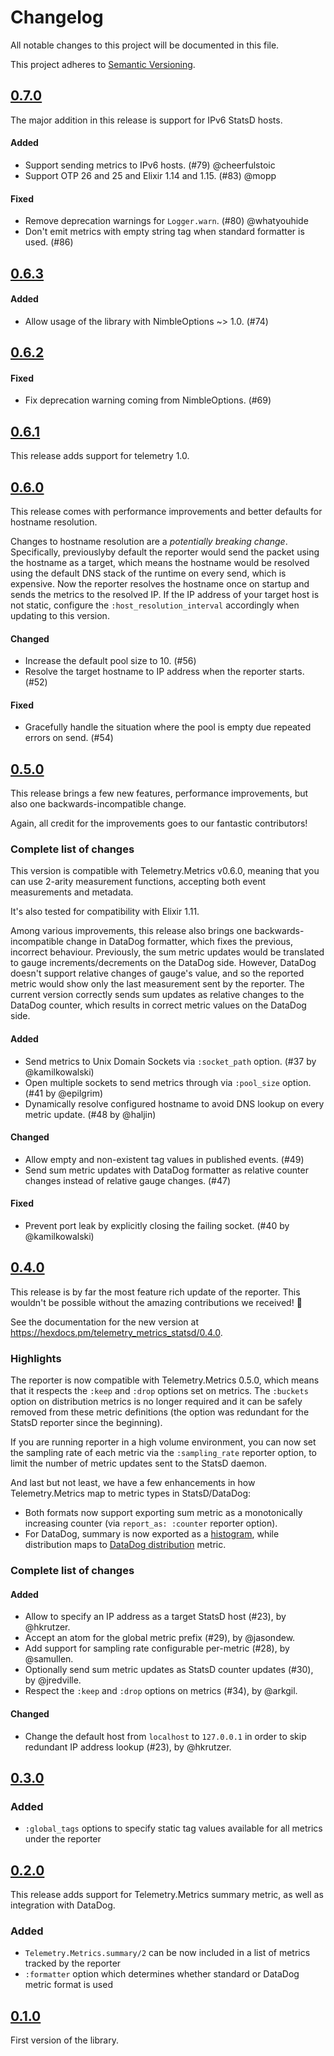 # Changelog

All notable changes to this project will be documented in this file.

This project adheres to [Semantic Versioning](https://semver.org/spec/v2.0.0.html).

## [0.7.0](https://github.com/beam-telemetry/telemetry_metrics_statsd/tree/v0.7.0)

The major addition in this release is support for IPv6 StatsD hosts.

#### Added

- Support sending metrics to IPv6 hosts. (#79) @cheerfulstoic
- Support OTP 26 and 25 and Elixir 1.14 and 1.15. (#83) @mopp

#### Fixed

- Remove deprecation warnings for `Logger.warn`. (#80) @whatyouhide
- Don't emit metrics with empty string tag when standard formatter is used. (#86)

## [0.6.3](https://github.com/beam-telemetry/telemetry_metrics_statsd/tree/v0.6.3)

#### Added

- Allow usage of the library with NimbleOptions ~> 1.0. (#74)

## [0.6.2](https://github.com/beam-telemetry/telemetry_metrics_statsd/tree/v0.6.2)

#### Fixed

- Fix deprecation warning coming from NimbleOptions. (#69)

## [0.6.1](https://github.com/beam-telemetry/telemetry_metrics_statsd/tree/v0.6.1)

This release adds support for telemetry 1.0.

## [0.6.0](https://github.com/beam-telemetry/telemetry_metrics_statsd/tree/v0.6.0)

This release comes with performance improvements and better defaults for hostname resolution.

Changes to hostname resolution are a _potentially breaking change_. Specifically, previouslyby default the reporter would send the packet using the hostname as a target, which means the hostname would be resolved using the default DNS stack of the runtime on every send, which is expensive. Now the reporter resolves the hostname once on startup and sends the metrics to the resolved IP. If the IP address of your target host is not static, configure the `:host_resolution_interval` accordingly when updating to this version.

#### Changed

- Increase the default pool size to 10. (#56)
- Resolve the target hostname to IP address when the reporter starts. (#52)

#### Fixed

- Gracefully handle the situation where the pool is empty due repeated errors on send. (#54)

## [0.5.0](https://github.com/beam-telemetry/telemetry_metrics_statsd/tree/v0.5.0)

This release brings a few new features, performance improvements, but also one backwards-incompatible change.

Again, all credit for the improvements goes to our fantastic contributors!

### Complete list of changes

This version is compatible with Telemetry.Metrics v0.6.0, meaning that you can use 2-arity measurement functions, accepting both event measurements and metadata.

It's also tested for compatibility with Elixir 1.11.

Among various improvements, this release also brings one backwards-incompatible change in DataDog formatter, which fixes the previous, incorrect behaviour.
Previously, the sum metric updates would be translated to gauge increments/decrements on the DataDog side.
However, DataDog doesn't support relative changes of gauge's value, and so the reported metric would show only the last measurement sent by the reporter.
The current version correctly sends sum updates as relative changes to the DataDog counter, which results in correct metric values on the DataDog side.

#### Added

- Send metrics to Unix Domain Sockets via `:socket_path` option. (#37 by @kamilkowalski)
- Open multiple sockets to send metrics through via `:pool_size` option. (#41 by @epilgrim)
- Dynamically resolve configured hostname to avoid DNS lookup on every metric update. (#48 by @haljin)

#### Changed

- Allow empty and non-existent tag values in published events. (#49)
- Send sum metric updates with DataDog formatter as relative counter changes instead of relative gauge changes. (#47)

#### Fixed

- Prevent port leak by explicitly closing the failing socket. (#40 by @kamilkowalski)

## [0.4.0](https://github.com/beam-telemetry/telemetry_metrics_statsd/tree/v0.4.0)

This release is by far the most feature rich update of the reporter. This wouldn't be possible without the amazing contributions we received! 💛

See the documentation for the new version at https://hexdocs.pm/telemetry_metrics_statsd/0.4.0.

### Highlights

The reporter is now compatible with Telemetry.Metrics 0.5.0, which means that it respects the `:keep` and `:drop` options set on metrics.
The `:buckets` option on distribution metrics is no longer required and it can be safely removed from these metric definitions (the option was redundant for the StatsD reporter since the beginning).

If you are running reporter in a high volume environment, you can now set the sampling rate of each metric via the `:sampling_rate` reporter option, to limit the number of metric updates sent to the StatsD daemon.

And last but not least, we have a few enhancements in how Telemetry.Metrics map to metric types in StatsD/DataDog:

- Both formats now support exporting sum metric as a monotonically increasing counter (via `report_as: :counter` reporter option).
- For DataDog, summary is now exported as a [histogram](https://docs.datadoghq.com/developers/metrics/types/?tab=histogram#metric-types), while distribution maps to [DataDog distribution](https://docs.datadoghq.com/developers/metrics/types/?tab=distribution#metric-types) metric.

### Complete list of changes

#### Added

- Allow to specify an IP address as a target StatsD host (#23), by @hkrutzer.
- Accept an atom for the global metric prefix (#29), by @jasondew.
- Add support for sampling rate configurable per-metric (#28), by @samullen.
- Optionally send sum metric updates as StatsD counter updates (#30), by @jredville.
- Respect the `:keep` and `:drop` options on metrics (#34), by @arkgil.

#### Changed

- Change the default host from `localhost` to `127.0.0.1` in order to skip redundant IP address lookup (#23), by @hkrutzer.

## [0.3.0](https://github.com/beam-telemetry/telemetry_metrics_statsd/tree/v0.3.0)

### Added

- `:global_tags` options to specify static tag values available for all metrics under the reporter

## [0.2.0](https://github.com/beam-telemetry/telemetry_metrics_statsd/tree/v0.2.0)

This release adds support for Telemetry.Metrics summary metric, as well as integration with DataDog.

### Added

- `Telemetry.Metrics.summary/2` can be now included in a list of metrics tracked by the reporter
- `:formatter` option which determines whether standard or DataDog metric format is used

## [0.1.0](https://github.com/beam-telemetry/telemetry_metrics_statsd/tree/v0.1.0)

First version of the library.
